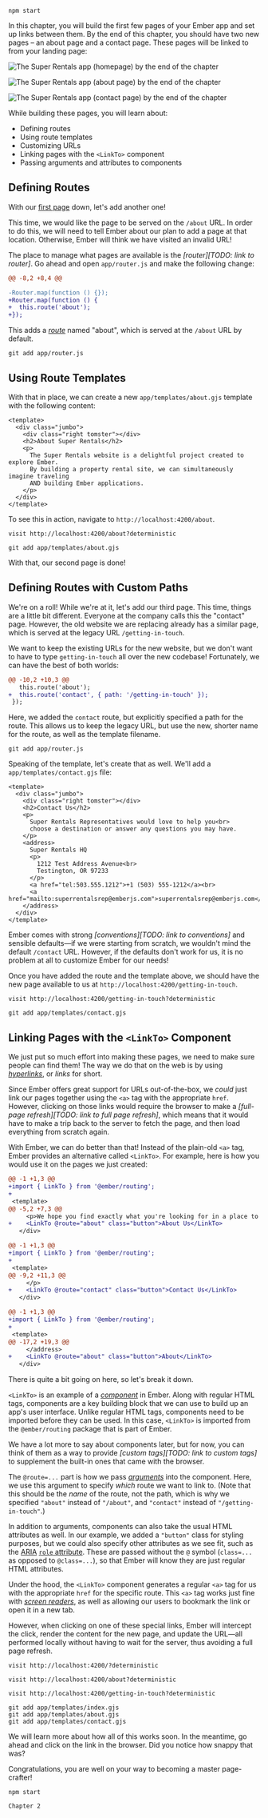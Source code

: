 <!--lint disable no-undefined-references-->

```run:server:start hidden=true cwd=super-rentals expect="Serving on http://localhost:4200/"
npm start
```

In this chapter, you will build the first few pages of your Ember app and set up links between them. By the end of this chapter, you should have two new pages – an about page and a contact page. These pages will be linked to from your landing page:

![The Super Rentals app (homepage) by the end of the chapter](/images/tutorial/part-1/building-pages/index-with-link@2x.png)

![The Super Rentals app (about page) by the end of the chapter](/images/tutorial/part-1/building-pages/about-with-link@2x.png)

![The Super Rentals app (contact page) by the end of the chapter](/images/tutorial/part-1/building-pages/contact-with-link@2x.png)

While building these pages, you will learn about:

* Defining routes
* Using route templates
* Customizing URLs
* Linking pages with the `<LinkTo>` component
* Passing arguments and attributes to components

## Defining Routes

With our [first page](../orientation/) down, let's add another one!

This time, we would like the page to be served on the `/about` URL. In order to do this, we will need to tell Ember about our plan to add a page at that location. Otherwise, Ember will think we have visited an invalid URL!

The place to manage what pages are available is the *[router][TODO: link to router]*. Go ahead and open `app/router.js` and make the following change:

```run:file:patch lang=js cwd=super-rentals filename=app/router.js
@@ -8,2 +8,4 @@

-Router.map(function () {});
+Router.map(function () {
+  this.route('about');
+});
```

This adds a *[route](../../../routing/defining-your-routes/)* named "about", which is served at the `/about` URL by default.

```run:command hidden=true cwd=super-rentals
git add app/router.js
```

## Using Route Templates

With that in place, we can create a new `app/templates/about.gjs` template with the following content:

```run:file:create lang=gjs cwd=super-rentals filename=app/templates/about.gjs
<template>
  <div class="jumbo">
    <div class="right tomster"></div>
    <h2>About Super Rentals</h2>
    <p>
      The Super Rentals website is a delightful project created to explore Ember.
      By building a property rental site, we can simultaneously imagine traveling
      AND building Ember applications.
    </p>
  </div>
</template>
```

To see this in action, navigate to `http://localhost:4200/about`.

```run:screenshot width=1024 retina=true filename=about.png alt="About page"
visit http://localhost:4200/about?deterministic
```

```run:command hidden=true cwd=super-rentals
git add app/templates/about.gjs
```

With that, our second page is done!

## Defining Routes with Custom Paths

We're on a roll! While we're at it, let's add our third page. This time, things are a little bit different. Everyone at the company calls this the "contact" page. However, the old website we are replacing already has a similar page, which is served at the legacy URL `/getting-in-touch`.

We want to keep the existing URLs for the new website, but we don't want to have to type `getting-in-touch` all over the new codebase! Fortunately, we can have the best of both worlds:

```run:file:patch lang=js cwd=super-rentals filename=app/router.js
@@ -10,2 +10,3 @@
   this.route('about');
+  this.route('contact', { path: '/getting-in-touch' });
 });
```

Here, we added the `contact` route, but explicitly specified a path for the route. This allows us to keep the legacy URL, but use the new, shorter name for the route, as well as the template filename.

```run:command hidden=true cwd=super-rentals
git add app/router.js
```

Speaking of the template, let's create that as well. We'll add a `app/templates/contact.gjs` file:

```run:file:create lang=gjs cwd=super-rentals filename=app/templates/contact.gjs
<template>
  <div class="jumbo">
    <div class="right tomster"></div>
    <h2>Contact Us</h2>
    <p>
      Super Rentals Representatives would love to help you<br>
      choose a destination or answer any questions you may have.
    </p>
    <address>
      Super Rentals HQ
      <p>
        1212 Test Address Avenue<br>
        Testington, OR 97233
      </p>
      <a href="tel:503.555.1212">+1 (503) 555-1212</a><br>
      <a href="mailto:superrentalsrep@emberjs.com">superrentalsrep@emberjs.com</a>
    </address>
  </div>
</template>
```

Ember comes with strong *[conventions][TODO: link to conventions]* and sensible defaults&mdash;if we were starting from scratch, we wouldn't mind the default `/contact` URL. However, if the defaults don't work for us, it is no problem at all to customize Ember for our needs!

Once you have added the route and the template above, we should have the new page available to us at `http://localhost:4200/getting-in-touch`.

```run:screenshot width=1024 retina=true filename=contact.png alt="Contact page"
visit http://localhost:4200/getting-in-touch?deterministic
```

```run:command hidden=true cwd=super-rentals
git add app/templates/contact.gjs
```

## Linking Pages with the `<LinkTo>` Component

We just put so much effort into making these pages, we need to make sure people can find them! The way we do that on the web is by using *[hyperlinks](https://developer.mozilla.org/docs/Learn/HTML/Introduction_to_HTML/Creating_hyperlinks)*, or *links* for short.

Since Ember offers great support for URLs out-of-the-box, we *could* just link our pages together using the `<a>` tag with the appropriate `href`. However, clicking on those links would require the browser to make a *[full-page refresh][TODO: link to full page refresh]*, which means that it would have to make a trip back to the server to fetch the page, and then load everything from scratch again.

With Ember, we can do better than that! Instead of the plain-old `<a>` tag, Ember provides an alternative called `<LinkTo>`. For example, here is how you would use it on the pages we just created:

```run:file:patch lang=gjs cwd=super-rentals filename=app/templates/index.gjs
@@ -1 +1,3 @@
+import { LinkTo } from '@ember/routing'; 
+
 <template>
@@ -5,2 +7,3 @@
     <p>We hope you find exactly what you're looking for in a place to stay.</p>
+    <LinkTo @route="about" class="button">About Us</LinkTo>
   </div>
```

```run:file:patch lang=gjs cwd=super-rentals filename=app/templates/about.gjs
@@ -1 +1,3 @@
+import { LinkTo } from '@ember/routing'; 
+
 <template>
@@ -9,2 +11,3 @@
     </p>
+    <LinkTo @route="contact" class="button">Contact Us</LinkTo>
   </div>
```

```run:file:patch lang=gjs cwd=super-rentals filename=app/templates/contact.gjs
@@ -1 +1,3 @@
+import { LinkTo } from '@ember/routing'; 
+
 <template>
@@ -17,2 +19,3 @@
     </address>
+    <LinkTo @route="about" class="button">About</LinkTo>
   </div>
```


There is quite a bit going on here, so let's break it down.

`<LinkTo>` is an example of a *[component](../../../components/introducing-components/)* in Ember. Along with regular HTML tags, components are a key building block that we can use to build up an app's user interface. Unlike regular HTML tags, components need to be imported before they can be used. In this case, `<LinkTo>` is imported from the `@ember/routing` package that is part of Ember.

We have a lot more to say about components later, but for now, you can think of them as a way to provide *[custom tags][TODO: link to custom tags]* to supplement the built-in ones that came with the browser.

The `@route=...` part is how we pass *[arguments](../../../components/component-arguments-and-html-attributes/)* into the component. Here, we use this argument to specify *which* route we want to link to. (Note that this should be the *name* of the route, not the path, which is why we specified `"about"` instead of `"/about"`, and `"contact"` instead of `"/getting-in-touch"`.)

In addition to arguments, components can also take the usual HTML attributes as well. In our example, we added a `"button"` class for styling purposes, but we could also specify other attributes as we see fit, such as the [ARIA](https://webaim.org/techniques/aria/) [`role` attribute](https://developer.mozilla.org/docs/Web/Accessibility/ARIA/Roles). These are passed without the `@` symbol (`class=...` as opposed to `@class=...`), so that Ember will know they are just regular HTML attributes.

Under the hood, the `<LinkTo>` component generates a regular `<a>` tag for us with the appropriate `href` for the specific route. This `<a>` tag works just fine with *[screen readers](https://webaim.org/projects/screenreadersurvey/)*, as well as allowing our users to bookmark the link or open it in a new tab.

However, when clicking on one of these special links, Ember will intercept the click, render the content for the new page, and update the URL&mdash;all performed locally without having to wait for the server, thus avoiding a full page refresh.

<!-- TODO: make this a gif instead -->

```run:screenshot width=1024 retina=true filename=index-with-link.png alt="Index page after adding the link"
visit http://localhost:4200/?deterministic
```

```run:screenshot width=1024 retina=true filename=about-with-link.png alt="About page after adding the link"
visit http://localhost:4200/about?deterministic
```

```run:screenshot width=1024 retina=true filename=contact-with-link.png alt="Contact page after adding the link"
visit http://localhost:4200/getting-in-touch?deterministic
```

```run:command hidden=true cwd=super-rentals
git add app/templates/index.gjs
git add app/templates/about.gjs
git add app/templates/contact.gjs
```

We will learn more about how all of this works soon. In the meantime, go ahead and click on the link in the browser. Did you notice how snappy that was?

Congratulations, you are well on your way to becoming a master page-crafter!

```run:server:stop
npm start
```

```run:checkpoint cwd=super-rentals
Chapter 2
```
